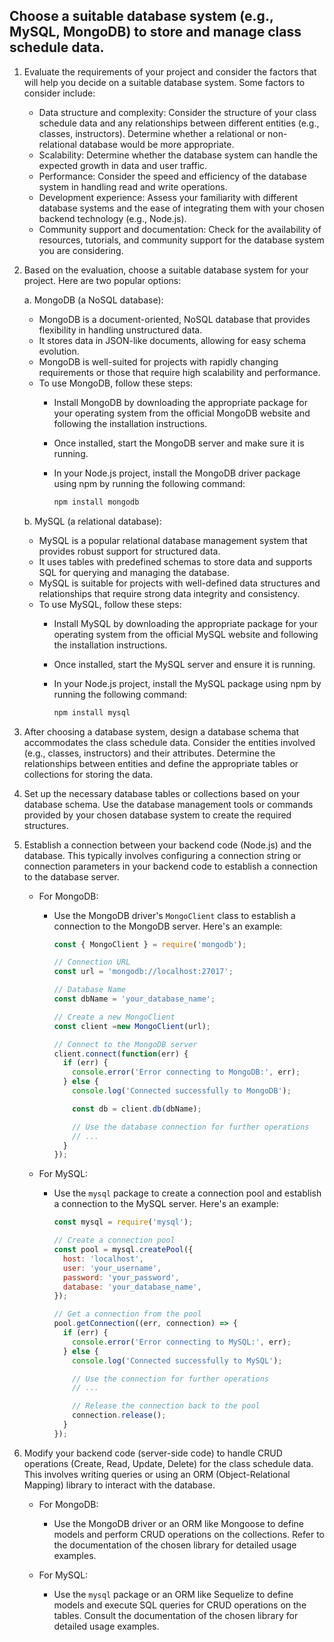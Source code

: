 



## Choose a suitable database system (e.g., MySQL, MongoDB) to store and manage class schedule data.

1. Evaluate the requirements of your project and consider the factors that will help you decide on a suitable database system. Some factors to consider include:
   - Data structure and complexity: Consider the structure of your class schedule data and any relationships between different entities (e.g., classes, instructors). Determine whether a relational or non-relational database would be more appropriate.
   - Scalability: Determine whether the database system can handle the expected growth in data and user traffic.
   - Performance: Consider the speed and efficiency of the database system in handling read and write operations.
   - Development experience: Assess your familiarity with different database systems and the ease of integrating them with your chosen backend technology (e.g., Node.js).
   - Community support and documentation: Check for the availability of resources, tutorials, and community support for the database system you are considering.

2. Based on the evaluation, choose a suitable database system for your project. Here are two popular options:

   a. MongoDB (a NoSQL database):
      - MongoDB is a document-oriented, NoSQL database that provides flexibility in handling unstructured data.
      - It stores data in JSON-like documents, allowing for easy schema evolution.
      - MongoDB is well-suited for projects with rapidly changing requirements or those that require high scalability and performance.
      - To use MongoDB, follow these steps:
        - Install MongoDB by downloading the appropriate package for your operating system from the official MongoDB website and following the installation instructions.
        - Once installed, start the MongoDB server and make sure it is running.
        - In your Node.js project, install the MongoDB driver package using npm by running the following command:
          
          ```bash
          npm install mongodb
          ```

   b. MySQL (a relational database):
      - MySQL is a popular relational database management system that provides robust support for structured data.
      - It uses tables with predefined schemas to store data and supports SQL for querying and managing the database.
      - MySQL is suitable for projects with well-defined data structures and relationships that require strong data integrity and consistency.
      - To use MySQL, follow these steps:
        - Install MySQL by downloading the appropriate package for your operating system from the official MySQL website and following the installation instructions.
        - Once installed, start the MySQL server and ensure it is running.
        - In your Node.js project, install the MySQL package using npm by running the following command:
          
          ```bash
          npm install mysql
          ```

3. After choosing a database system, design a database schema that accommodates the class schedule data. Consider the entities involved (e.g., classes, instructors) and their attributes. Determine the relationships between entities and define the appropriate tables or collections for storing the data.

4. Set up the necessary database tables or collections based on your database schema. Use the database management tools or commands provided by your chosen database system to create the required structures.

5. Establish a connection between your backend code (Node.js) and the database. This typically involves configuring a connection string or connection parameters in your backend code to establish a connection to the database server.

   - For MongoDB:
     - Use the MongoDB driver's `MongoClient` class to establish a connection to the MongoDB server. Here's an example:

       ```javascript
       const { MongoClient } = require('mongodb');

       // Connection URL
       const url = 'mongodb://localhost:27017';

       // Database Name
       const dbName = 'your_database_name';

       // Create a new MongoClient
       const client =new MongoClient(url);

       // Connect to the MongoDB server
       client.connect(function(err) {
         if (err) {
           console.error('Error connecting to MongoDB:', err);
         } else {
           console.log('Connected successfully to MongoDB');

           const db = client.db(dbName);

           // Use the database connection for further operations
           // ...
         }
       });
       ```

   - For MySQL:
     - Use the `mysql` package to create a connection pool and establish a connection to the MySQL server. Here's an example:

       ```javascript
       const mysql = require('mysql');

       // Create a connection pool
       const pool = mysql.createPool({
         host: 'localhost',
         user: 'your_username',
         password: 'your_password',
         database: 'your_database_name',
       });

       // Get a connection from the pool
       pool.getConnection((err, connection) => {
         if (err) {
           console.error('Error connecting to MySQL:', err);
         } else {
           console.log('Connected successfully to MySQL');

           // Use the connection for further operations
           // ...

           // Release the connection back to the pool
           connection.release();
         }
       });
       ```

6. Modify your backend code (server-side code) to handle CRUD operations (Create, Read, Update, Delete) for the class schedule data. This involves writing queries or using an ORM (Object-Relational Mapping) library to interact with the database.

   - For MongoDB:
     - Use the MongoDB driver or an ORM like Mongoose to define models and perform CRUD operations on the collections. Refer to the documentation of the chosen library for detailed usage examples.

   - For MySQL:
     - Use the `mysql` package or an ORM like Sequelize to define models and execute SQL queries for CRUD operations on the tables. Consult the documentation of the chosen library for detailed usage examples.

